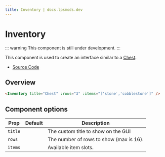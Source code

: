 ```yaml
---
title: Inventory | docs.lpsmods.dev
---
```


# Inventory

::: warning
This component is still under development.
:::

This component is used to create an interface similar to a [Chest](https://minecraft.wiki/w/Chest).

- [Source Code](https://github.com/legopitstop/docs.lpsmods.dev/edit/main/docs/.vitepress/components/Inventory.vue)

## Overview

<Inventory
title="Chest"
:rows="3"
:items="['stone','cobblestone']"/>

```html
<Inventory title="Chest" :rows="3" :items="['stone','cobblestone']" />
```

## Component options

| Prop    | Default | Description                             |
| ------- | ------- | --------------------------------------- |
| `title` |         | The custom title to show on the GUI     |
| `rows`  |         | The number of rows to show (max is 16). |
| `items` |         | Available item slots.                   |
